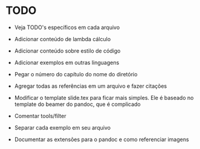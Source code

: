 # TODO

-   Veja TODO's específicos em cada arquivo

-   Adicionar conteúdo de lambda cálculo

-   Adicionar conteúdo sobre estilo de código

-   Adicionar exemplos em outras linguagens

-   Pegar o número do capítulo do nome do diretório

-   Agregar todas as referências em um arquivo e fazer citações

-   Modificar o template slide.tex para ficar mais simples. Ele é baseado no
    template do beamer do pandoc, que é complicado

-   Comentar tools/filter

-   Separar cada exemplo em seu arquivo

-   Documentar as extensões para o pandoc e como referenciar imagens

<!-- % vim: set spell spelllang=pt_br: -->
